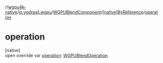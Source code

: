//[wgpu4k-native](../../../../index.md)/[io.ygdrasil.wgpu](../../index.md)/[WGPUBlendComponent](../index.md)/[[native]ByReference](index.md)/[operation](operation.md)

# operation

[native]\
open override var [operation](operation.md): [WGPUBlendOperation](../../-w-g-p-u-blend-operation/index.md)